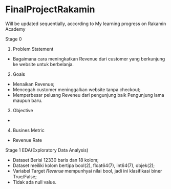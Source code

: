# FinalProjectRakamin
Will be updated sequentially, according to My learning progress on Rakamin Academy

Stage 0
1. Problem Statement
  - Bagaimana cara meningkatkan Revenue dari customer yang berkunjung ke website untuk berbelanja.
2. Goals 
  - Menaikan Revenue;
  - Mencegah customer meninggalkan website tanpa checkout;
  - Memperbesar peluang Reveneu dari pengunjung baik Pengunjung lama maupun baru.
3. Objective
  - 
4. Busines Metric
  - Revenue Rate


Stage 1
EDA(Exploratory Data Analysis)
- Dataset Berisi 12330 baris dan 18 kolom;
- Dataset meiliki kolom bertipa bool(2), float64(7), int64(7), objek(2);
- Variabel Target  𝑅𝑒𝑣𝑒𝑛𝑢𝑒  mempunhyai nilai bool, jadi ini klasifikasi biner True/False;
- Tidak ada null value.
